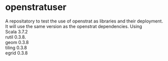 # openstratuser
A repositatory to test the use of openstrat as libraries and their deployment. It will use the same version as the openstrat dependencies. Using
<br>Scala 3.7.2
<br>rutil 0.3.8.
<br>geom 0.3.8
<br>tiling 0.3.8
<br>egrid 0.3.8